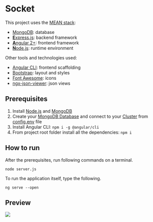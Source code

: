 # Socket

This project uses the [MEAN stack](https://en.wikipedia.org/wiki/MEAN_(software_bundle)):
* [MongoDB](https://www.mongodb.com): database
* [**E**xpress.js](http://expressjs.com): backend framework
* [**A**ngular 2+](https://angular.io): frontend framework
* [**N**ode.js](https://nodejs.org): runtime environment

Other tools and technologies used:
* [Angular CLI](https://cli.angular.io): frontend scaffolding
* [Bootstrap](http://www.getbootstrap.com): layout and styles
* [Font Awesome](http://fontawesome.com): icons
* [ngx-json-viewer](https://www.npmjs.com/package/ngx-json-viewer): json views

## Prerequisites
1. Install [Node.js](https://nodejs.org) and [MongoDB](https://www.mongodb.com)
2. Create your [MongoDB Database](https://docs.atlas.mongodb.com/getting-started/) and connect to your [Cluster](https://docs.atlas.mongodb.com/tutorial/connect-to-your-cluster/) from [config.env](./config/env/config.env) file
4. Install Angular CLI: `npm i -g @angular/cli`
4. From project root folder install all the dependencies: `npm i`

## How to run
After the prerequisites, run following commands on a terminal.
  ```
  node server.js
  ```

To run the application itself, type the following.
  ```
  ng serve --open
  ```

## Preview
![](screen.gif)
